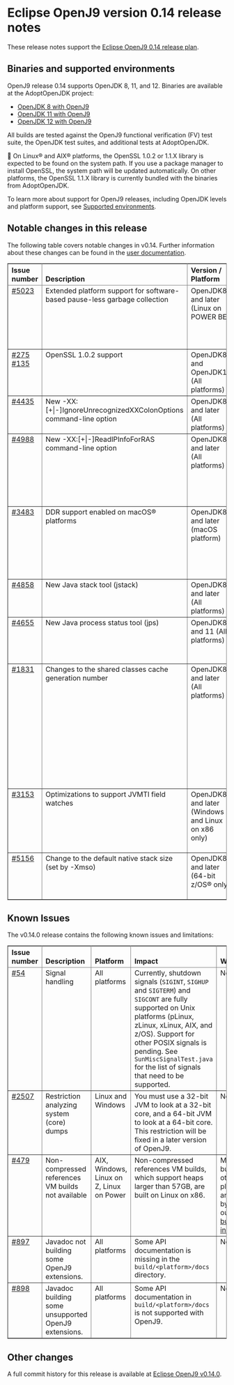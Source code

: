 <!--
* Copyright IBM Corp. and others 2019
*
* This program and the accompanying materials are made
* available under the terms of the Eclipse Public License 2.0
* which accompanies this distribution and is available at
* https://www.eclipse.org/legal/epl-2.0/ or the Apache
* License, Version 2.0 which accompanies this distribution and
* is available at https://www.apache.org/licenses/LICENSE-2.0.
*
* This Source Code may also be made available under the
* following Secondary Licenses when the conditions for such
* availability set forth in the Eclipse Public License, v. 2.0
* are satisfied: GNU General Public License, version 2 with
* the GNU Classpath Exception [1] and GNU General Public
* License, version 2 with the OpenJDK Assembly Exception [2].
*
* [1] https://www.gnu.org/software/classpath/license.html
* [2] https://openjdk.org/legal/assembly-exception.html
*
* SPDX-License-Identifier: EPL-2.0 OR Apache-2.0 OR GPL-2.0-only WITH Classpath-exception-2.0 OR GPL-2.0-only WITH OpenJDK-assembly-exception-1.0
-->

# Eclipse OpenJ9 version 0.14 release notes

These release notes support the [Eclipse OpenJ9 0.14 release plan](https://projects.eclipse.org/projects/technology.openj9/releases/0.14/plan).


## Binaries and supported environments

OpenJ9 release 0.14 supports OpenJDK 8, 11, and 12. Binaries are available at the AdoptOpenJDK project:

- [OpenJDK 8 with OpenJ9](https://adoptopenjdk.net/archive.html?variant=openjdk8&jvmVariant=openj9)
- [OpenJDK 11 with OpenJ9](https://adoptopenjdk.net/archive.html?variant=openjdk11&jvmVariant=openj9)
- [OpenJDK 12 with OpenJ9](https://adoptopenjdk.net/archive.html?variant=openjdk12&jvmVariant=openj9)

All builds are tested against the OpenJ9 functional verification (FV) test suite, the OpenJDK test suites, and additional tests at AdoptOpenJDK.

:pencil: On Linux&reg; and AIX&reg; platforms, the OpenSSL 1.0.2 or 1.1.X library is expected to be found on the system path. If you use a package manager to install OpenSSL, the system path will be updated automatically. On other platforms, the OpenSSL 1.1.X library is currently bundled with the binaries from AdoptOpenJDK.

To learn more about support for OpenJ9 releases, including OpenJDK levels and platform support, see [Supported environments](https://eclipse.org/openj9/docs/openj9_support/index.html).


## Notable changes in this release

The following table covers notable changes in v0.14. Further information about these changes can be found in the [user documentation](https://www.eclipse.org/openj9/docs/version0.14/).

<table cellpadding="4" cellspacing="0" summary="" width="100%" rules="all" frame="border" border="1"><thead align="left">
<tr valign="bottom">
<th valign="bottom">Issue number</th>
<th valign="bottom">Description</th>
<th valign="bottom">Version / Platform</th>
<th valign="bottom">Impact</th>
</tr>
</thead>
<tbody>

<tr><td valign="top"><a href="https://github.com/eclipse-openj9/openj9/issues/5023">#5023</a></td>
<td valign="top">Extended platform support for software-based pause-less garbage collection</td>
<td valign="top">OpenJDK8 and later (Linux on POWER BE)</td>
<td valign="top">Reduced garbage collection pause times when using -Xgc:concurrentScavenge with the gencon GC policy for Linux on POWER BE. </td>
</tr>

<tr><td valign="top"><a href="https://github.com/ibmruntimes/openj9-openjdk-jdk8/pull/275">#275</a> <a href="https://github.com/ibmruntimes/openj9-openjdk-jdk11/pull/135">#135</a></td>
<td valign="top">OpenSSL 1.0.2 support</td>
<td valign="top">OpenJDK8 and OpenJDK11 (All platforms)</td>
<td valign="top">Improved cryptographic performance for the Digest, CBC, GCM, and RSA algorithms. </td>
</tr>

<tr><td valign="top"><a href="https://github.com/eclipse-openj9/openj9/issues/4435">#4435</a></td>
<td valign="top">New -XX:[+|-]IgnoreUnrecognizedXXColonOptions command-line option</td>
<td valign="top">OpenJDK8 and later (All platforms)</td>
<td valign="top">Ability to discover -XX: options that the VM does not recognize on the command line. </td>
</tr>

<tr><td valign="top"><a href="https://github.com/eclipse-openj9/openj9/issues/4988">#4988</a></td>
<td valign="top">New -XX:[+|-]ReadIPInfoForRAS command-line option</td>
<td valign="top">OpenJDK8 and later (All platforms)</td>
<td valign="top">Ability to skip a nameserver request to avoid the situation where hostname and IP address cannot be resolved and an application pauses for up to 60 seconds until the request times out.</td>
</tr>

<tr><td valign="top"><a href="https://github.com/eclipse-openj9/openj9/issues/3483">#3483</a></td>
<td valign="top">DDR support enabled on macOS&reg; platforms</td>
<td valign="top">OpenJDK8 and later (macOS platform)</td>
<td valign="top">In earlier releases, DDR support was not available on the macOS platform, which affected problem diagnosis for the VM, garbage collector, and JIT compiler.</td>
</tr>

<tr><td valign="top"><a href="https://github.com/eclipse-openj9/openj9/issues/4858">#4858</a></td>
<td valign="top">New Java stack tool (jstack)</td>
<td valign="top">OpenJDK8 and later (All platforms)</td>
<td valign="top">This tool can be used to obtain Java stack traces and thread information for Java processes.</td>
</tr>

<tr><td valign="top"><a href="https://github.com/eclipse-openj9/openj9/issues/4655">#4655</a></td>
<td valign="top">New Java process status tool (jps)</td>
<td valign="top">OpenJDK8 and 11 (All platforms)</td>
<td valign="top">This tool can be used to query running Java processes. This tool is already available with OpenJDK 12. </td>
</tr>

<tr><td valign="top"><a href="https://github.com/eclipse-openj9/openj9/issues/1831">#1831</a></td>
<td valign="top">Changes to the shared classes cache generation number</td>
<td valign="top">OpenJDK8 and later (All platforms)</td>
<td valign="top">The shared cache generation number is changed, which causes the JVM to create a new shared classes cache, rather than re-creating or reusing an existing cache. To save space, all existing shared caches can be removed unless they are in use by an earlier release. For more
information, see <a href="https://www.eclipse.org/openj9/docs/xshareclasses/">-Xshareclasses</a>. </td>
</tr>

<tr><td valign="top"><a href="https://github.com/eclipse-openj9/openj9/issues/3153">#3153</a></td>
<td valign="top">Optimizations to support JVMTI field watches</td>
<td valign="top">OpenJDK8 and later (Windows and Linux on x86  only)</td>
<td valign="top">A new option is available to turn on experimental performance improvements for JVMTI watched fields. For more
information, see <a href="https://www.eclipse.org/openj9/docs/xxjitinlinewatches/">-XX:[+|-]JITInlineWatches</a>. </td>
</tr>

<tr><td valign="top"><a href="https://github.com/eclipse-openj9/openj9/issues/5156">#5156</a></td>
<td valign="top">Change to the default native stack size (set by -Xmso)</td>
<td valign="top">OpenJDK8 and later (64-bit z/OS&reg; only)</td>
<td valign="top">The default size is changed from 384 KB to 1 MB, see <a href="https://www.eclipse.org/openj9/docs/openj9_defaults/">Default settings for the OpenJ9 VM</a>. </td>
</tr>

</table>


## Known Issues

The v0.14.0 release contains the following known issues and limitations:

<table cellpadding="4" cellspacing="0" summary="" width="100%" rules="all" frame="border" border="1">
<thead align="left">
<tr valign="bottom">
<th valign="bottom">Issue number</th>
<th valign="bottom">Description</th>
<th valign="bottom">Platform</th>
<th valign="bottom">Impact</th>
<th valign="bottom">Workaround</th>
</tr>
</thead>
<tbody>

<tr><td valign="top"><a href="https://github.com/eclipse-openj9/openj9/issues/54">#54</a></td>
<td valign="top">Signal handling</td>
<td valign="top">All platforms</td>
<td valign="top">Currently, shutdown signals (<code>SIGINT</code>, <code>SIGHUP</code> and <code>SIGTERM</code>) and <code>SIGCONT</code> are fully supported on Unix platforms (pLinux, zLinux, xLinux, AIX, and z/OS). Support for other POSIX signals is pending. See <code>SunMiscSignalTest.java</code> for the list of signals that need to be supported.</td>
<td valign="top">None</td>
</tr>

<tr><td valign="top"><a href="https://github.com/eclipse-openj9/openj9/issues/2507">#2507</a></td>
<td valign="top">Restriction analyzing system (core) dumps</td>
<td valign="top">Linux and Windows</td>
<td valign="top">You must use a 32-bit JVM to look at a 32-bit core, and a 64-bit JVM to look at a 64-bit core. This restriction will be fixed in a later version of OpenJ9.</td>
<td valign="top">None</td>
</tr>

<tr><td valign="top"><a href="https://github.com/eclipse-openj9/openj9/issues/479">#479</a></td>
<td valign="top">Non-compressed references VM builds not available</td>
<td valign="top">AIX, Windows, Linux on Z, Linux on Power</td>
<td valign="top">Non-compressed references VM builds, which support heaps larger than 57GB, are built on Linux on x86. </td>
<td valign="top">Manual builds on other platforms are possible by following our <a href="https://github.com/eclipse-openj9/openj9/blob/master/buildenv/Build_Instructions_V8.md">detailed build instructions</a>.</td>
</tr>

<tr><td valign="top"><a href="https://github.com/eclipse-openj9/openj9/issues/897">#897</a></td>
<td valign="top">Javadoc not building some OpenJ9 extensions.</td>
<td valign="top">All platforms</td>
<td valign="top">Some API documentation is missing in the <code>build/&lt;platform&gt;/docs</code> directory.</td>
<td valign="top">None</td>
</tr>

<tr><td valign="top"><a href="https://github.com/eclipse-openj9/openj9/issues/898">#898</a></td>
<td valign="top">Javadoc building some unsupported OpenJ9 extensions.</td>
<td valign="top">All platforms</td>
<td valign="top">Some API documentation in <code>build/&lt;platform&gt;/docs</code> is not supported with OpenJ9.</td>
<td valign="top">None</td>
</tr>

</tbody>
</table>

## Other changes

A full commit history for this release is available at [Eclipse OpenJ9 v0.14.0](https://github.com/eclipse-openj9/openj9/releases/tag/openj9-0.14.0).
